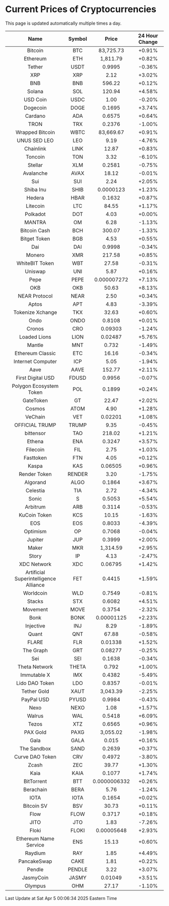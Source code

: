# Current Prices of Cryptocurrencies
This page is updated automatically multiple times a day.

| Name | Symbol | Price | 24 Hour Change |
| :---: |:---:| :---: | :---: |
| Bitcoin | BTC | 83,725.73 | +0.91% |
| Ethereum | ETH | 1,811.79 | +0.82% |
| Tether | USDT | 0.9995 | -0.36% |
| XRP | XRP | 2.12 | +3.02% |
| BNB | BNB | 596.22 | +0.12% |
| Solana | SOL | 120.94 | +4.58% |
| USD Coin | USDC | 1.00 | -0.20% |
| Dogecoin | DOGE | 0.1695 | +3.74% |
| Cardano | ADA | 0.6575 | +0.64% |
| TRON | TRX | 0.2376 | -1.00% |
| Wrapped Bitcoin | WBTC | 83,669.67 | +0.91% |
| UNUS SED LEO | LEO | 9.19 | -4.76% |
| Chainlink | LINK | 12.87 | +0.83% |
| Toncoin | TON | 3.32 | -6.10% |
| Stellar | XLM | 0.2581 | -0.75% |
| Avalanche | AVAX | 18.12 | -0.01% |
| Sui | SUI | 2.24 | +2.05% |
| Shiba Inu | SHIB | 0.0000123 | +1.23% |
| Hedera | HBAR | 0.1632 | +0.87% |
| Litecoin | LTC | 84.55 | +1.17% |
| Polkadot | DOT | 4.03 | +0.00% |
| MANTRA | OM | 6.28 | -1.13% |
| Bitcoin Cash | BCH | 300.07 | -1.33% |
| Bitget Token | BGB | 4.53 | +0.55% |
| Dai | DAI | 0.9998 | -0.34% |
| Monero | XMR | 217.58 | +0.85% |
| WhiteBIT Token | WBT | 27.58 | -0.31% |
| Uniswap | UNI | 5.87 | +0.16% |
| Pepe | PEPE | 0.000007272 | +7.13% |
| OKB | OKB | 50.63 | +8.13% |
| NEAR Protocol | NEAR | 2.50 | +0.34% |
| Aptos | APT | 4.83 | -3.39% |
| Tokenize Xchange | TKX | 32.63 | +0.60% |
| Ondo | ONDO | 0.8108 | +0.01% |
| Cronos | CRO | 0.09303 | -1.24% |
| Loaded Lions | LION | 0.02487 | +5.76% |
| Mantle | MNT | 0.732 | -1.49% |
| Ethereum Classic | ETC | 16.16 | -0.34% |
| Internet Computer | ICP | 5.05 | -1.94% |
| Aave | AAVE | 152.77 | +2.11% |
| First Digital USD | FDUSD | 0.9956 | -0.07% |
| Polygon Ecosystem Token | POL | 0.1899 | +0.24% |
| GateToken | GT | 22.47 | +2.02% |
| Cosmos | ATOM | 4.90 | +1.28% |
| VeChain | VET | 0.02201 | +1.08% |
| OFFICIAL TRUMP | TRUMP | 9.35 | -0.45% |
| bittensor | TAO | 218.02 | +1.21% |
| Ethena | ENA | 0.3247 | +3.57% |
| Filecoin | FIL | 2.75 | +1.03% |
| Fasttoken | FTN | 4.05 | +0.12% |
| Kaspa | KAS | 0.06505 | +0.96% |
| Render Token | RENDER | 3.20 | -1.75% |
| Algorand | ALGO | 0.1864 | +3.67% |
| Celestia | TIA | 2.72 | -4.34% |
| Sonic | S | 0.5053 | +5.54% |
| Arbitrum | ARB | 0.3114 | -0.53% |
| KuCoin Token | KCS | 10.15 | -1.63% |
| EOS | EOS | 0.8033 | -4.39% |
| Optimism | OP | 0.7068 | -0.04% |
| Jupiter | JUP | 0.3999 | +2.00% |
| Maker | MKR | 1,314.59 | +2.95% |
| Story | IP | 4.13 | -2.47% |
| XDC Network | XDC | 0.06795 | +1.42% |
| Artificial Superintelligence Alliance | FET | 0.4415 | +1.59% |
| Worldcoin | WLD | 0.7549 | -0.81% |
| Stacks | STX | 0.6082 | +4.51% |
| Movement | MOVE | 0.3754 | -2.32% |
| Bonk | BONK | 0.00001125 | +2.23% |
| Injective | INJ | 8.29 | -1.89% |
| Quant | QNT | 67.88 | -0.58% |
| FLARE | FLR | 0.01338 | +1.52% |
| The Graph | GRT | 0.08277 | -0.25% |
| Sei | SEI | 0.1638 | -0.34% |
| Theta Network | THETA | 0.792 | +1.00% |
| Immutable X | IMX | 0.4382 | -5.49% |
| Lido DAO Token | LDO | 0.8357 | -0.01% |
| Tether Gold | XAUT | 3,043.39 | -2.25% |
| PayPal USD | PYUSD | 0.9984 | -0.43% |
| Nexo | NEXO | 1.08 | +1.57% |
| Walrus | WAL | 0.5418 | +6.09% |
| Tezos | XTZ | 0.6565 | +0.96% |
| PAX Gold | PAXG | 3,055.02 | -1.98% |
| Gala | GALA | 0.015 | +0.16% |
| The Sandbox | SAND | 0.2639 | +0.37% |
| Curve DAO Token | CRV | 0.4972 | -3.80% |
| Zcash | ZEC | 39.77 | +1.30% |
| Kaia | KAIA | 0.1077 | +1.74% |
| BitTorrent | BTT | 0.0000006332 | +0.26% |
| Berachain | BERA | 5.76 | -1.24% |
| IOTA | IOTA | 0.1654 | +0.02% |
| Bitcoin SV | BSV | 30.73 | +0.11% |
| Flow | FLOW | 0.3717 | +0.18% |
| JITO | JTO | 1.83 | -7.26% |
| Floki | FLOKI | 0.00005648 | +2.93% |
| Ethereum Name Service | ENS | 15.13 | +0.60% |
| Raydium | RAY | 1.85 | +4.49% |
| PancakeSwap | CAKE | 1.81 | +0.22% |
| Pendle | PENDLE | 3.22 | +3.07% |
| JasmyCoin | JASMY | 0.01049 | +3.51% |
| Olympus | OHM | 27.17 | -1.10% |

Last Update at Sat Apr  5 00:06:34 2025 Eastern Time